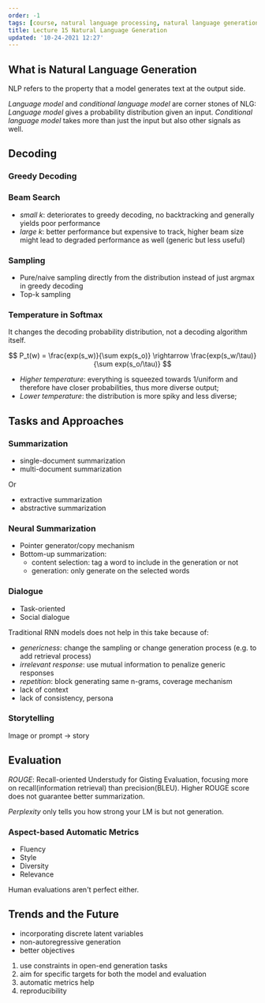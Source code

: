 ```yaml
---
order: -1
tags: [course, natural language processing, natural language generation, cs224n]
title: Lecture 15 Natural Language Generation
updated: '10-24-2021 12:27'
---
```


## What is Natural Language Generation

NLP refers to the property that a model generates text at the output side.

*Language model* and *conditional language model* are corner stones of NLG: *Language model* gives a probability distribution given an input. *Conditional language model* takes more than just the input but also other signals as well.

## Decoding

### Greedy Decoding

### Beam Search

- *small k*: deteriorates to greedy decoding, no backtracking and generally yields poor performance
- *large k*: better performance but expensive to track, higher beam size might lead to degraded performance as well (generic but less useful)

### Sampling

- Pure/naive sampling directly from the distribution instead of just argmax in greedy decoding
- Top-k sampling

### Temperature in Softmax

It changes the decoding probability distribution, not a decoding algorithm itself.

$$
P_t(w) = \frac{exp(s_w)}{\sum exp(s_o)} \rightarrow \frac{exp(s_w/\tau)}{\sum exp(s_o/\tau)}
$$

- *Higher temperature*: everything is squeezed towards 1/uniform and therefore have closer probabilities, thus more diverse output;
- *Lower temperature*: the distribution is more spiky and less diverse;

## Tasks and Approaches

### Summarization

- single-document summarization
- multi-document summarization

Or

- extractive summarization
- abstractive summarization

### Neural Summarization

- Pointer generator/copy mechanism
- Bottom-up summarization:
	- content selection: tag a word to include in the generation or not
	- generation: only generate on the selected words

### Dialogue

- Task-oriented
- Social dialogue

Traditional RNN models does not help in this take because of:
- *genericness*: change the sampling or change generation process (e.g. to add retrieval process)
- *irrelevant response*: use mutual information to penalize generic responses
- *repetition*: block generating same n-grams, coverage mechanism
- lack of context
- lack of consistency, persona

### Storytelling

Image or prompt -> story

## Evaluation

*ROUGE*: Recall-oriented Understudy for Gisting Evaluation, focusing more on recall(information retrieval) than precision(BLEU). Higher ROUGE score does not guarantee better summarization.

*Perplexity* only tells you how strong your LM is but not generation.

### Aspect-based Automatic Metrics

- Fluency
- Style
- Diversity
- Relevance

Human evaluations aren't perfect either.

## Trends and the Future

- incorporating discrete latent variables
- non-autoregressive generation
- better objectives

1. use constraints in open-end generation tasks
2. aim for specific targets for both the model and evaluation
3. automatic metrics help
4. reproducibility